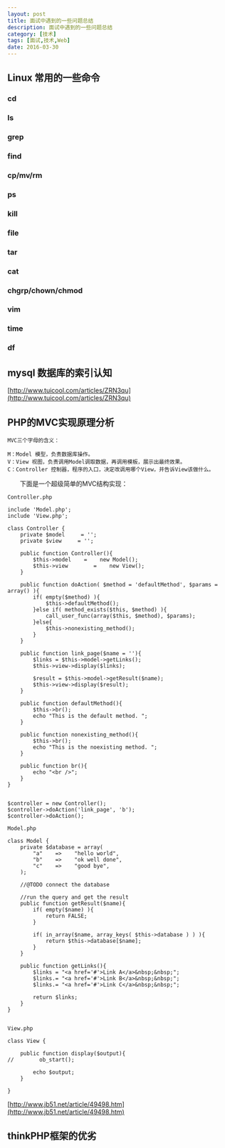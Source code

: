 ```yaml
---
layout: post
title: 面试中遇到的一些问题总结
description: 面试中遇到的一些问题总结
category: [技术]
tags: [面试,技术,Web]
date: 2016-03-30
---
```


## Linux 常用的一些命令

### cd

### ls

### grep

### find

### cp/mv/rm

### ps

### kill

### file

### tar

### cat

### chgrp/chown/chmod

### vim

### time

### df

## mysql 数据库的索引认知

[http://www.tuicool.com/articles/ZRN3qu](http://www.tuicool.com/articles/ZRN3qu)

## PHP的MVC实现原理分析

	MVC三个字母的含义：

	M：Model 模型，负责数据库操作。
	V：View 视图，负责调用Model调取数据，再调用模板，展示出最终效果。
	C：Controller 控制器，程序的入口，决定改调用哪个View，并告诉View该做什么。

　　下面是一个超级简单的MVC结构实现：

	Controller.php

	include 'Model.php';
	include 'View.php';

	class Controller {
	    private $model     = '';
	    private $view     = '';
	    
	    public function Controller(){
	        $this->model    =    new Model();
	        $this->view        =    new View();
	    }
	    
	    public function doAction( $method = 'defaultMethod', $params = array() ){
	        if( empty($method) ){
	            $this->defaultMethod();
	        }else if( method_exists($this, $method) ){
	            call_user_func(array($this, $method), $params);
	        }else{
	            $this->nonexisting_method();
	        }
	    }
	    
	    public function link_page($name = ''){
	        $links = $this->model->getLinks();
	        $this->view->display($links);
	        
	        $result = $this->model->getResult($name);
	        $this->view->display($result);
	    }
	    
	    public function defaultMethod(){
	        $this->br();
	        echo "This is the default method. ";
	    }
	    
	    public function nonexisting_method(){
	        $this->br();
	        echo "This is the noexisting method. ";
	    }
	    
	    public function br(){
	        echo "<br />";
	    }
	}


	$controller = new Controller();
	$controller->doAction('link_page', 'b');
	$controller->doAction();

	Model.php

	class Model {
	    private $database = array(
	        "a"    =>    "hello world",
	        "b"    =>    "ok well done",
	        "c"    =>    "good bye",
	    );
	    
	    //@TODO connect the database
	    
	    //run the query and get the result
	    public function getResult($name){
	        if( empty($name) ){
	            return FALSE;
	        }
	        
	        if( in_array($name, array_keys( $this->database ) ) ){
	            return $this->database[$name];
	        }
	    }

	    public function getLinks(){
	        $links = "<a href='#'>Link A</a>&nbsp;&nbsp;";
	        $links.= "<a href='#'>Link B</a>&nbsp;&nbsp;";
	        $links.= "<a href='#'>Link C</a>&nbsp;&nbsp;";
	        
	        return $links;
	    }
	}


	View.php

	class View {
	    
	    public function display($output){
	//        ob_start();
	        
	        echo $output;
	    }
	    
	}

[http://www.jb51.net/article/49498.htm](http://www.jb51.net/article/49498.htm)

## thinkPHP框架的优劣


